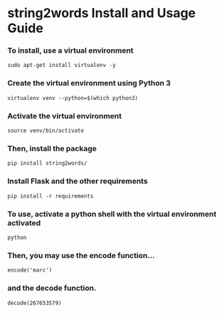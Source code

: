 # string2words Install and Usage Guide
### To install, use a virtual environment
`sudo apt-get install virtualenv -y`
### Create the virtual environment using Python 3
`virtualenv venv --python=$(which python3)`
### Activate the virtual environment
`source venv/bin/activate`
### Then, install the package
`pip install string2words/`
### Install Flask and the other requirements
`pip install -r requirements`
### To use, activate a python shell with the virtual environment activated
`python`
### Then, you may use the encode function...
`encode('marc')`
### and the decode function.
`decode(267653579)`

